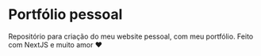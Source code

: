 # Portfólio pessoal

Repositório para criação do meu website pessoal, com meu portfólio. Feito com NextJS e muito amor ❤️ 
